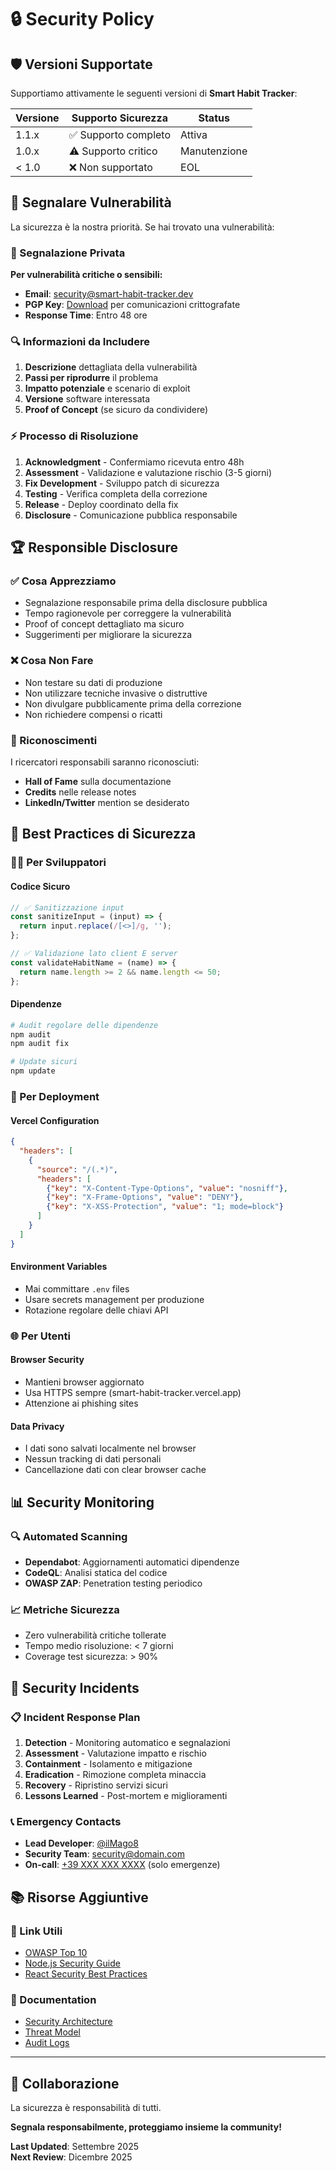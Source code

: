 # 🔒 Security Policy

## 🛡️ Versioni Supportate

Supportiamo attivamente le seguenti versioni di **Smart Habit Tracker**:

| Versione | Supporto Sicurezza     | Status           |
| -------- | ---------------------- | ---------------- |
| 1.1.x    | ✅ Supporto completo   | Attiva          |
| 1.0.x    | ⚠️ Supporto critico   | Manutenzione    |
| < 1.0    | ❌ Non supportato      | EOL             |

## 🚨 Segnalare Vulnerabilità

La sicurezza è la nostra priorità. Se hai trovato una vulnerabilità:

### 📧 Segnalazione Privata
**Per vulnerabilità critiche o sensibili:**

- **Email**: [security@smart-habit-tracker.dev](#)
- **PGP Key**: [Download](public.key) per comunicazioni crittografate
- **Response Time**: Entro 48 ore

### 🔍 Informazioni da Includere
1. **Descrizione** dettagliata della vulnerabilità
2. **Passi per riprodurre** il problema
3. **Impatto potenziale** e scenario di exploit
4. **Versione** software interessata
5. **Proof of Concept** (se sicuro da condividere)

### ⚡ Processo di Risoluzione

1. **Acknowledgment** - Confermiamo ricevuta entro 48h
2. **Assessment** - Validazione e valutazione rischio (3-5 giorni)
3. **Fix Development** - Sviluppo patch di sicurezza
4. **Testing** - Verifica completa della correzione
5. **Release** - Deploy coordinato della fix
6. **Disclosure** - Comunicazione pubblica responsabile

## 🏆 Responsible Disclosure

### ✅ Cosa Apprezziamo
- Segnalazione responsabile prima della disclosure pubblica
- Tempo ragionevole per correggere la vulnerabilità
- Proof of concept dettagliato ma sicuro
- Suggerimenti per migliorare la sicurezza

### ❌ Cosa Non Fare
- Non testare su dati di produzione
- Non utilizzare tecniche invasive o distruttive
- Non divulgare pubblicamente prima della correzione
- Non richiedere compensi o ricatti

### 🎁 Riconoscimenti
I ricercatori responsabili saranno riconosciuti:
- **Hall of Fame** sulla documentazione
- **Credits** nelle release notes
- **LinkedIn/Twitter** mention se desiderato

## 🔐 Best Practices di Sicurezza

### 👨‍💻 Per Sviluppatori

#### Codice Sicuro
```javascript
// ✅ Sanitizzazione input
const sanitizeInput = (input) => {
  return input.replace(/[<>]/g, '');
};

// ✅ Validazione lato client E server
const validateHabitName = (name) => {
  return name.length >= 2 && name.length <= 50;
};
```

#### Dipendenze
```bash
# Audit regolare delle dipendenze
npm audit
npm audit fix

# Update sicuri
npm update
```

### 🚀 Per Deployment

#### Vercel Configuration
```json
{
  "headers": [
    {
      "source": "/(.*)",
      "headers": [
        {"key": "X-Content-Type-Options", "value": "nosniff"},
        {"key": "X-Frame-Options", "value": "DENY"},
        {"key": "X-XSS-Protection", "value": "1; mode=block"}
      ]
    }
  ]
}
```

#### Environment Variables
- Mai committare `.env` files
- Usare secrets management per produzione
- Rotazione regolare delle chiavi API

### 🌐 Per Utenti

#### Browser Security
- Mantieni browser aggiornato
- Usa HTTPS sempre (smart-habit-tracker.vercel.app)
- Attenzione ai phishing sites

#### Data Privacy
- I dati sono salvati localmente nel browser
- Nessun tracking di dati personali
- Cancellazione dati con clear browser cache

## 📊 Security Monitoring

### 🔍 Automated Scanning
- **Dependabot**: Aggiornamenti automatici dipendenze
- **CodeQL**: Analisi statica del codice
- **OWASP ZAP**: Penetration testing periodico

### 📈 Metriche Sicurezza
- Zero vulnerabilità critiche tollerate
- Tempo medio risoluzione: < 7 giorni
- Coverage test sicurezza: > 90%

## 🚨 Security Incidents

### 📋 Incident Response Plan

1. **Detection** - Monitoring automatico e segnalazioni
2. **Assessment** - Valutazione impatto e rischio
3. **Containment** - Isolamento e mitigazione
4. **Eradication** - Rimozione completa minaccia
5. **Recovery** - Ripristino servizi sicuri
6. **Lessons Learned** - Post-mortem e miglioramenti

### 📞 Emergency Contacts
- **Lead Developer**: [@ilMago8](https://github.com/ilMago8)
- **Security Team**: [security@domain.com](#)
- **On-call**: [+39 XXX XXX XXXX](#) (solo emergenze)

## 📚 Risorse Aggiuntive

### 🔗 Link Utili
- [OWASP Top 10](https://owasp.org/www-project-top-ten/)
- [Node.js Security Guide](https://nodejs.org/en/docs/guides/security/)
- [React Security Best Practices](https://react.dev/learn)

### 📖 Documentation
- [Security Architecture](docs/security-architecture.md)
- [Threat Model](docs/threat-model.md)
- [Audit Logs](docs/audit-logs.md)

---

## 🤝 Collaborazione

La sicurezza è responsabilità di tutti. 

**Segnala responsabilmente, proteggiamo insieme la community!**

**Last Updated**: Settembre 2025  
**Next Review**: Dicembre 2025